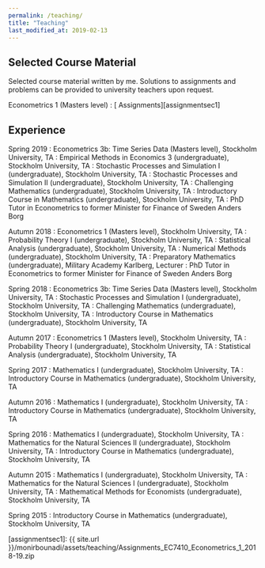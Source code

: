```yaml
---
permalink: /teaching/
title: "Teaching"
last_modified_at: 2019-02-13
---
```


## Selected Course Material

Selected course material written by me. Solutions to assignments and problems can be provided to university teachers upon request.

Econometrics 1 (Masters level)
 : [<i class="fas fa-file-archive"></i> Assignments][assignmentsec1]

## Experience

Spring 2019
:	Econometrics 3b: Time Series Data (Masters level), Stockholm University, TA
:	Empirical Methods in Economics 3 (undergraduate), Stockholm University, TA
:	Stochastic Processes and Simulation I (undergraduate), Stockholm University, TA
:	Stochastic Processes and Simulation II (undergraduate), Stockholm University, TA
:	Challenging Mathematics (undergraduate), Stockholm University, TA
:	Introductory Course in Mathematics (undergraduate), Stockholm University, TA
: PhD Tutor in Econometrics to former Minister for Finance of Sweden Anders Borg

Autumn 2018
:	Econometrics 1 (Masters level), Stockholm University, TA
:	Probability Theory I (undergraduate), Stockholm University, TA
:	Statistical Analysis (undergraduate), Stockholm University, TA
:	Numerical Methods (undergraduate), Stockholm University, TA
: Preparatory Mathematics (undergraduate), Military Academy Karlberg, Lecturer
: PhD Tutor in Econometrics to former Minister for Finance of Sweden Anders Borg

Spring 2018
:	Econometrics 3b: Time Series Data (Masters level), Stockholm University, TA
:	Stochastic Processes and Simulation I (undergraduate), Stockholm University, TA
:	Challenging Mathematics (undergraduate), Stockholm University, TA
:	Introductory Course in Mathematics (undergraduate), Stockholm University, TA
 
Autumn 2017
:	Econometrics 1 (Masters level), Stockholm University, TA
:	Probability Theory I (undergraduate), Stockholm University, TA
:	Statistical Analysis (undergraduate), Stockholm University, TA

Spring 2017
:	Mathematics I (undergraduate), Stockholm University, TA
:	Introductory Course in Mathematics (undergraduate), Stockholm University, TA

Autumn 2016
:	Mathematics I (undergraduate), Stockholm University, TA
:	Introductory Course in Mathematics (undergraduate), Stockholm University, TA

Spring 2016
:	Mathematics I (undergraduate), Stockholm University, TA
:	Mathematics for the Natural Sciences II (undergraduate), Stockholm University, TA
:	Introductory Course in Mathematics (undergraduate), Stockholm University, TA

Autumn 2015
:	Mathematics I (undergraduate), Stockholm University, TA
:	Mathematics for the Natural Sciences I (undergraduate), Stockholm University, TA
:	Mathematical Methods for Economists (undergraduate), Stockholm University, TA

Spring 2015
:	Introductory Course in Mathematics (undergraduate), Stockholm University, TA

[assignmentsec1]: {{ site.url }}/monirbounadi/assets/teaching/Assignments_EC7410_Econometrics_1_2018-19.zip

